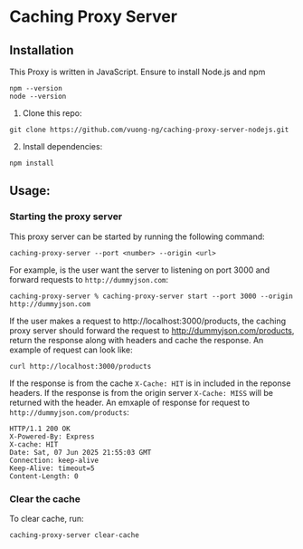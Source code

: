 # Caching Proxy Server

## Installation
This Proxy is written in JavaScript. Ensure to install Node.js and npm 
```
npm --version
node --version
```

1. Clone this repo:
```
git clone https://github.com/vuong-ng/caching-proxy-server-nodejs.git
```
2. Install dependencies:
```
npm install
```

## Usage:
### Starting the proxy server
This proxy server can be started by running the following command:
```
caching-proxy-server --port <number> --origin <url>
```
For example, is the user want the server to listening on port 3000 and forward requests to `http://dummyjson.com`:
```
caching-proxy-server % caching-proxy-server start --port 3000 --origin http://dummyjson.com
```

If the user makes a request to http://localhost:3000/products, the caching proxy server should forward the request to http://dummyjson.com/products, return the response along with headers and cache the response. 
An example of request can look like:
```
curl http://localhost:3000/products
```
If the response is from the cache `X-Cache: HIT` is in included in the reponse headers. If the response is from the origin server `X-Cache: MISS` will be returned with the header.
An emxaple of response for request to `http://dummyjson.com/products`:
```
HTTP/1.1 200 OK
X-Powered-By: Express
X-cache: HIT
Date: Sat, 07 Jun 2025 21:55:03 GMT
Connection: keep-alive
Keep-Alive: timeout=5
Content-Length: 0
```
### Clear the cache
To clear cache, run:
```
caching-proxy-server clear-cache
```

